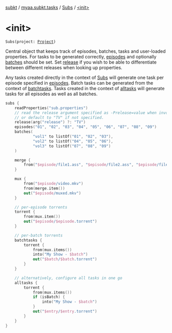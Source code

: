 [subkt](../../index.md) / [myaa.subkt.tasks](../index.md) / [Subs](index.md) / [&lt;init&gt;](./-init-.md)

# &lt;init&gt;

`Subs(project: `[`Project`](https://docs.gradle.org/current/javadoc/org/gradle/api/Project.html)`)`

Central object that keeps track of episodes, batches, tasks and user-loaded properties.
For tasks to be generated correctly, [episodes](episodes.md) and optionally [batches](batches.md) should be set.
Set [release](release.md) if you wish to be able to differentiate between different releases
when looking up properties.

Any tasks created directly in the context of [Subs](index.md) will generate one task per episode
specified in [episodes](episodes.md).
Batch tasks can be generated from the context of [batchtasks](batchtasks.md).
Tasks created in the context of [alltasks](alltasks.md) will generate tasks for all episodes
as well as all batches.

``` kotlin
subs {
    readProperties("sub.properties")
    // read the release argument specified as -Prelease=value when invoking Gradle,
    // or default to "TV" if not specified.
    release(arg("release") ?: "TV")
    episodes("01", "02", "03", "04", "05", "06", "07", "08", "09")
    batches(
            "vol1" to listOf("01", "02", "03"),
            "vol2" to listOf("04", "05", "06"),
            "vol3" to listOf("07", "08", "09")
    )

    merge {
        from("$episode/file1.ass", "$episode/file2.ass", "$episode/file3.ass")
    }

    mux {
        from("$episode/video.mkv")
        from(merge.item())
        out("$episode/muxed.mkv")
    }

    // per-episode torrents
    torrent {
        from(mux.item())
        out("$episode/$episode.torrent")
    }

    // per-batch torrents
    batchtasks {
        torrent {
            from(mux.items())
            into("My Show - $batch")
            out("$batch/$batch.torrent")
        }
    }

    // alternatively, configure all tasks in one go
    alltasks {
        torrent {
            from(mux.items())
            if (isBatch) {
                into("My Show - $batch")
            }
            out("$entry/$entry.torrent")
        }
    }
}
```

